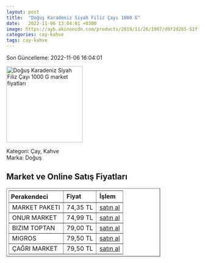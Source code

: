 ```yaml
---
layout: post
title:  "Doğuş Karadeniz Siyah Filiz Çayı 1000 G"
date:   2022-11-06 13:04:01 +0300
image: https://ayb.akinoncdn.com/products/2019/11/26/1907/d9f2d265-52ff-46a1-8058-ce6ce1ef0b53_size780x780_quality60_cropCenter.jpg
categories: cay-kahve
tags: cay-kahve
---
```


Son Güncelleme: 2022-11-06 16:04:01

<img src="https://ayb.akinoncdn.com/products/2019/11/26/1907/d9f2d265-52ff-46a1-8058-ce6ce1ef0b53_size780x780_quality60_cropCenter.jpg" width="200" alt="Doğuş Karadeniz Siyah Filiz Çayı 1000 G market fiyatları" />

Kategori: Çay, Kahve
<br />
Marka: Doğuş

<h2>Market ve Online Satış Fiyatları</h2>

<table border="1" style="padding: 5px;width:80%;">
  <tr>
    <td style="padding: 5px;"><strong>Perakendeci</strong></td>
    <td><strong>Fiyat</strong></td>
    <td><strong>İşlem</strong></td>
  </tr>
  <tr>
              <td title="Market Paketi">MARKET PAKETI</td>
              <td>74,35 TL</td>
              <td><a title="Market Paketi" target="_blank" href="https://www.marketpaketi.com.tr/dogus-karadeniz-siyah-filiz-cayi-1-kg-p-6537">satın al</a></td>
            </tr><tr>
              <td title="Onur Market">ONUR MARKET</td>
              <td>74,99 TL</td>
              <td><a title="Onur Market" target="_blank" href="https://www.onurmarket.com/-dogus-cay-siyah-filiz-1000-gr--3956">satın al</a></td>
            </tr><tr>
              <td title="Bizim Toptan">BIZIM TOPTAN</td>
              <td>79,00 TL</td>
              <td><a title="Bizim Toptan" target="_blank" href="https://www.bizimtoptan.com.tr/dogus-siyah-filiz-cay-1-kg">satın al</a></td>
            </tr><tr>
              <td title="Migros">MIGROS</td>
              <td>79,50 TL</td>
              <td><a title="Migros" target="_blank" href="https://www.migros.com.tr/dogus-filiz-cayi-1000-g-p-2f7ae2">satın al</a></td>
            </tr><tr>
              <td title="Çağrı Market">ÇAĞRI MARKET</td>
              <td>79,50 TL</td>
              <td><a title="Çağrı Market" target="_blank" href="https://www.cagri.com/dogus-karadeniz-siyah-filiz-cay-1000-gr">satın al</a></td>
            </tr>
</table>
